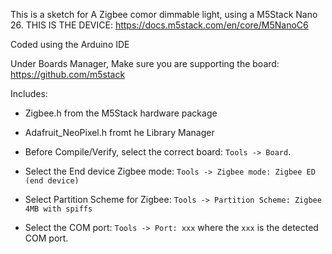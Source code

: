 This is a sketch for A Zigbee comor dimmable light, using a M5Stack Nano 26.
THIS IS THE DEVICE: https://docs.m5stack.com/en/core/M5NanoC6

Coded using the Arduino IDE

Under Boards Manager, Make sure you are supporting the board: 
https://github.com/m5stack

Includes: 
* Zigbee.h from the M5Stack hardware package
* Adafruit_NeoPixel.h fromt he Library Manager

* Before Compile/Verify, select the correct board: `Tools -> Board`.
* Select the End device Zigbee mode: `Tools -> Zigbee mode: Zigbee ED (end device)`
* Select Partition Scheme for Zigbee: `Tools -> Partition Scheme: Zigbee 4MB with spiffs`
* Select the COM port: `Tools -> Port: xxx` where the `xxx` is the detected COM port.
